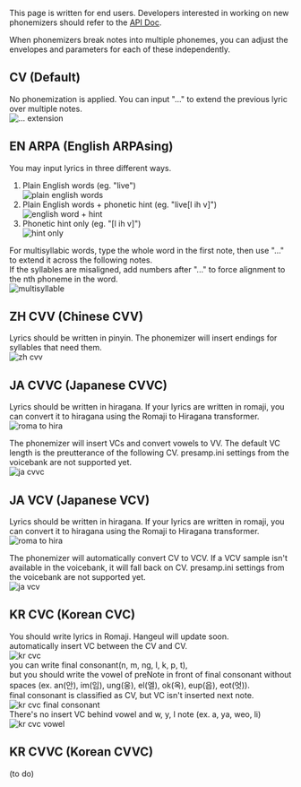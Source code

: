 This page is written for end users. Developers interested in working on new phonemizers should refer to the [API Doc](https://github.com/stakira/OpenUtau/blob/master/OpenUtau.Core/Api/README.md).

When phonemizers break notes into multiple phonemes, you can adjust the envelopes and parameters for each of these independently.

## CV (Default)
No phonemization is applied.
You can input "..." to extend the previous lyric over multiple notes.  
![... extension](https://i.imgur.com/2pR43nx.png)

## EN ARPA (English ARPAsing)
You may input lyrics in three different ways.
1. Plain English words (eg. "live")  
![plain english words](https://i.imgur.com/PZJe73G.png)
2. Plain English words + phonetic hint (eg. "live[l ih v]")  
![english word + hint](https://i.imgur.com/YmvhUaL.png)
3. Phonetic hint only (eg. "[l ih v]")  
![hint only](https://i.imgur.com/6hKOYsn.png)

For multisyllabic words, type the whole word in the first note, then use "..." to extend it across the following notes.  
If the syllables are misaligned, add numbers after "..." to force alignment to the nth phoneme in the word.  
![multisyllable](https://i.imgur.com/VLksjSR.png)

## ZH CVV (Chinese CVV)
Lyrics should be written in pinyin. The phonemizer will insert endings for syllables that need them.  
![zh cvv](https://i.imgur.com/TJfiNit.png)

## JA CVVC (Japanese CVVC)
Lyrics should be written in hiragana. If your lyrics are written in romaji, you can convert it to hiragana using the Romaji to Hiragana transformer.  
![roma to hira](https://i.imgur.com/XmfItiZ.png)

The phonemizer will insert VCs and convert vowels to VV. The default VC length is the preutterance of the following CV. presamp.ini settings from the voicebank are not supported yet.  
![ja cvvc](https://i.imgur.com/GDaGjLu.png)

## JA VCV (Japanese VCV)
Lyrics should be written in hiragana. If your lyrics are written in romaji, you can convert it to hiragana using the Romaji to Hiragana transformer.  
![roma to hira](https://i.imgur.com/XmfItiZ.png)

The phonemizer will automatically convert CV to VCV. If a VCV sample isn't available in the voicebank, it will fall back on CV. presamp.ini settings from the voicebank are not supported yet.  
![ja vcv](https://i.imgur.com/QYp3J3J.png)

## KR CVC (Korean CVC)
You should write lyrics in Romaji. Hangeul will update soon.  
automatically insert VC between the CV and CV.  
![kr cvc](https://i.imgur.com/6w87k41.png)  
you can write final consonant(n, m, ng, l, k, p, t),  
but you should write the vowel of preNote in front of final consonant without spaces (ex. an(안), im(임), ung(웅), el(엘), ok(옥), eup(읍), eot(엇)).  
final consonant is classified as CV, but VC isn't inserted next note.  
![kr cvc final consonant](https://i.imgur.com/yB012mW.png)  
There's no insert VC behind vowel and w, y, l note (ex. a, ya, weo, li)  
![kr cvc vowel](https://i.imgur.com/WsTELSm.png)  

## KR CVVC (Korean CVVC)
(to do)